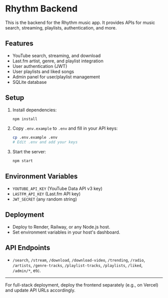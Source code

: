 # Rhythm Backend

This is the backend for the Rhythm music app. It provides APIs for music search, streaming, playlists, authentication, and more.

## Features
- YouTube search, streaming, and download
- Last.fm artist, genre, and playlist integration
- User authentication (JWT)
- User playlists and liked songs
- Admin panel for user/playlist management
- SQLite database

## Setup

1. Install dependencies:
   ```bash
   npm install
   ```
2. Copy `.env.example` to `.env` and fill in your API keys:
   ```bash
   cp .env.example .env
   # Edit .env and add your keys
   ```
3. Start the server:
   ```bash
   npm start
   ```

## Environment Variables
- `YOUTUBE_API_KEY` (YouTube Data API v3 key)
- `LASTFM_API_KEY` (Last.fm API key)
- `JWT_SECRET` (any random string)

## Deployment
- Deploy to Render, Railway, or any Node.js host.
- Set environment variables in your host's dashboard.

## API Endpoints
- `/search`, `/stream`, `/download`, `/download-video`, `/trending`, `/radio`, `/artists`, `/genre-tracks`, `/playlist-tracks`, `/playlists`, `/liked`, `/admin/*`, etc.

---

For full-stack deployment, deploy the frontend separately (e.g., on Vercel) and update API URLs accordingly. 